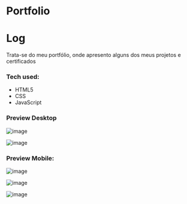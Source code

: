 # Portfolio

 Log
===================
Trata-se do meu portfólio, onde apresento alguns dos meus projetos e certificados

### Tech used:
- HTML5
- CSS
- JavaScript

### Preview Desktop

![image](https://github.com/user-attachments/assets/96096813-3161-4f6e-b4d2-62dadb452ee3)

![image](https://github.com/user-attachments/assets/bf596868-66d9-4ca0-98ae-01c33ed6d617)

### Preview Mobile:

![image](https://github.com/user-attachments/assets/e5a9cf2f-5e83-49fc-8dc1-02b5f27740c9)

![image](https://github.com/user-attachments/assets/45c788ef-beeb-491d-98f4-002dcd66c479)

![image](https://github.com/user-attachments/assets/6ae5bd65-7d04-4344-a282-87cc3367fff5)

